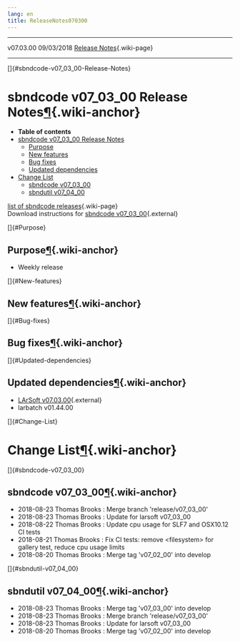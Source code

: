 ```yaml
---
lang: en
title: ReleaseNotes070300
---
```


  ----------- ------------ -- -- ------------------------------------------------------
  v07.03.00   09/03/2018         [Release Notes](ReleaseNotes070300.html){.wiki-page}
  ----------- ------------ -- -- ------------------------------------------------------

[]{#sbndcode-v07_03_00-Release-Notes}

sbndcode v07\_03\_00 Release Notes[¶](#sbndcode-v07_03_00-Release-Notes){.wiki-anchor}
======================================================================================

-   **Table of contents**
-   [sbndcode v07\_03\_00 Release
    Notes](#sbndcode-v07_03_00-Release-Notes)
    -   [Purpose](#Purpose)
    -   [New features](#New-features)
    -   [Bug fixes](#Bug-fixes)
    -   [Updated dependencies](#Updated-dependencies)
-   [Change List](#Change-List)
    -   [sbndcode v07\_03\_00](#sbndcode-v07_03_00)
    -   [sbndutil v07\_04\_00](#sbndutil-v07_04_00)

[list of sbndcode
releases](List_of_SBND_code_releases.html){.wiki-page}\
Download instructions for [sbndcode
v07\_03\_00](http://scisoft.fnal.gov/scisoft/bundles/sbnd/v07_03_00/sbndcode-v07_03_00.html){.external}

[]{#Purpose}

Purpose[¶](#Purpose){.wiki-anchor}
----------------------------------

-   Weekly release

[]{#New-features}

New features[¶](#New-features){.wiki-anchor}
--------------------------------------------

[]{#Bug-fixes}

Bug fixes[¶](#Bug-fixes){.wiki-anchor}
--------------------------------------

[]{#Updated-dependencies}

Updated dependencies[¶](#Updated-dependencies){.wiki-anchor}
------------------------------------------------------------

-   [LArSoft
    v07.03.00](https://cdcvs.fnal.gov/redmine/projects/larsoft/wiki/ReleaseNotes070300){.external}
-   larbatch v01.44.00

[]{#Change-List}

Change List[¶](#Change-List){.wiki-anchor}
==========================================

[]{#sbndcode-v07_03_00}

sbndcode v07\_03\_00[¶](#sbndcode-v07_03_00){.wiki-anchor}
----------------------------------------------------------

-   2018-08-23 Thomas Brooks : Merge branch \'release/v07\_03\_00\'
-   2018-08-23 Thomas Brooks : Update for larsoft v07\_03\_00
-   2018-08-22 Thomas Brooks : Update cpu usage for SLF7 and OSX10.12 CI
    tests
-   2018-08-21 Thomas Brooks : Fix CI tests: remove \<filesystem\> for
    gallery test, reduce cpu usage limits
-   2018-08-20 Thomas Brooks : Merge tag \'v07\_02\_00\' into develop

[]{#sbndutil-v07_04_00}

sbndutil v07\_04\_00[¶](#sbndutil-v07_04_00){.wiki-anchor}
----------------------------------------------------------

-   2018-08-23 Thomas Brooks : Merge tag \'v07\_03\_00\' into develop
-   2018-08-23 Thomas Brooks : Merge branch \'release/v07\_03\_00\'
-   2018-08-23 Thomas Brooks : Update for larsoft v07\_03\_00
-   2018-08-20 Thomas Brooks : Merge tag \'v07\_02\_00\' into develop
